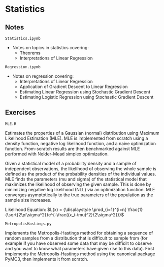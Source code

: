 # Statistics

## Notes

`Statistics.ipynb`
* Notes on topics in statistics covering:
    * Theorems
    * Interpretations of Linear Regression

`Regression.ipynb`
* Notes on regression covering:
    * Interpretations of Linear Regression
    * Application of Gradient Descent to Linear Regression
    * Estimating Linear Regression using Stochastic Gradient Descent
    * Estimating Logistic Regression using Stochastic Gradient Descent

## Exercises

`MLE.R`

Estimates the properties of a Gaussian (normal) distribution using Maximum Likelihood Estimation (MLE). MLE is implemented from scratch using a density function, negative log likelihood function, and a naive optimization function. From-scratch results are then benchmarked against MLE performed with Nelder-Mead simplex optimization.

Given a statistical model of a probability density and a sample of independent observations, the likelihood of observing the whole sample is defined as the product of the probability densities of the individual values. MLE finds the parameters (mu and sigma) of the statistical model that maximizes the likelihood of observing the given sample. This is done by minimizing negative log likelihood (NLL) via an optimization function. MLE converges asymptotically to the true parameters of the population as the sample size increases.

Likelihood Equation: $L(x) = {\displaystyle \prod_{i=1}^{i=n} \frac{1}{\sqrt{2\pi\sigma^2}}e^{-\frac{(x_i-\mu)^2}{2\sigma^2}}}$

`MetropolisHastings.py`

Implements the Metropolis-Hastings method for obtaining a sequence of random samples from a distribution that is difficult to sample from (for example if you have observed some data that may be difficilt to observe and you want to know what parameters have given rise to this data). First implements the Metropolis-Hastings method using the canonical package PyMC3, then implements it from scratch.
